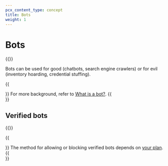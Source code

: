 ```yaml
---
pcx_content_type: concept
title: Bots
weight: 1
---
```


# Bots

{{<render file="_what-is-a-bot.md">}}
<br/>

Bots can be used for good (chatbots, search engine crawlers) or for evil (inventory hoarding, credential stuffing).

{{<Aside type="note" header="More information">}}
For more background, refer to [What is a bot?](https://www.cloudflare.com/learning/bots/what-is-a-bot/).
{{</Aside>}}

## Verified bots

{{<render file="_verified-bots.md">}}

{{<Aside type="note">}}
The method for allowing or blocking verified bots depends on [your plan](/bots/get-started/).
{{</Aside>}}
